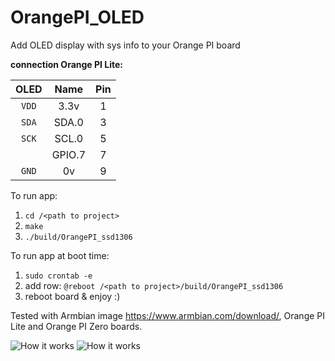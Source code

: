 # OrangePI_OLED
Add OLED display with sys info to your Orange PI board


**connection Orange PI Lite:**

| OLED |    Name   |  Pin  | 
|:----:|:---------:|:-----:|
|`VDD` |    3.3v   |  1    |
|`SDA` |   SDA.0   |  3    |
|`SCK` |   SCL.0   |  5    |
|      |  GPIO.7   |  7    |
|`GND` |    0v     |  9    |


To run app:

1. `cd /<path to project>`
2. `make`
3. `./build/OrangePI_ssd1306`

To run app at boot time:

1. `sudo crontab -e`
2. add row: `@reboot /<path to project>/build/OrangePI_ssd1306`
3. reboot board & enjoy :)


Tested with Armbian image https://www.armbian.com/download/, Orange PI Lite and Orange PI Zero boards.

![How it works](https://github.com/vadzimyatskevich/OrangePI_OLED/blob/master/img/pic_1.JPG?raw=true)
![How it works](https://github.com/vadzimyatskevich/OrangePI_OLED/blob/master/img/pic_2.jpg?raw=true)
